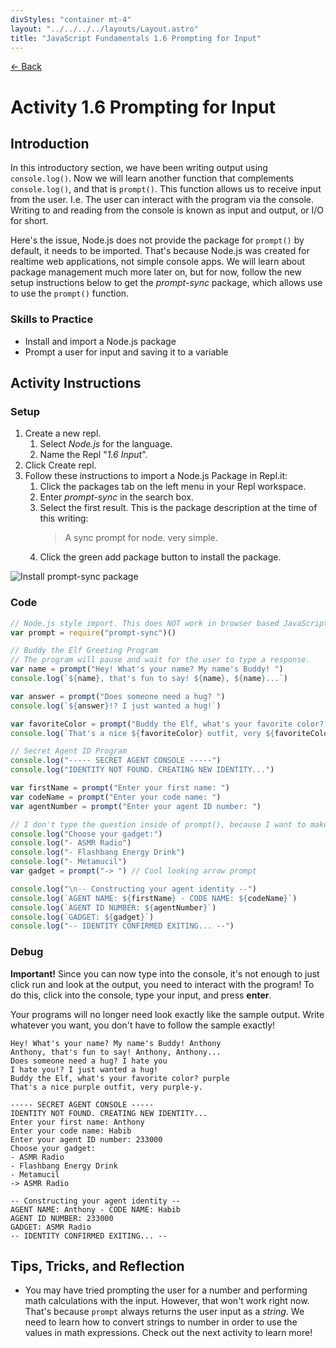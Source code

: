 ```yaml
---
divStyles: "container mt-4"
layout: "../../../../layouts/Layout.astro"
title: "JavaScript Fundamentals 1.6 Prompting for Input"
---
```


[← Back](/courses/javascript-fundamentals/)

# Activity 1.6 Prompting for Input

## Introduction

In this introductory section, we have been writing output using `console.log()`. Now we will learn another function that complements `console.log()`, and that is `prompt()`. This function allows us to receive input from the user. I.e. The user can interact with the program via the console. Writing to and reading from the console is known as input and output, or I/O for short.

Here's the issue, Node.js does not provide the package for `prompt()` by default, it needs to be imported. That's because Node.js was created for realtime web applications, not simple console apps. We will learn about package management much more later on, but for now, follow the new setup instructions below to get the _prompt-sync_ package, which allows use to use the `prompt()` function.

### Skills to Practice

- Install and import a Node.js package
- Prompt a user for input and saving it to a variable

## Activity Instructions

### Setup

1. Create a new repl.
   1. Select _Node.js_ for the language.
   2. Name the Repl "_1.6 Input_".
2. Click Create repl.
3. Follow these instructions to import a Node.js Package in Repl.it:
   1. Click the packages tab on the left menu in your Repl workspace.
   2. Enter _prompt-sync_ in the search box.
   3. Select the first result. This is the package description at the time of this writing:
      > A sync prompt for node. very simple.
   4. Click the green add package button to install the package.

![Install prompt-sync package](/assets/img/javascript/js-install-npm-package-repl.gif)

### Code

```javascript
// Node.js style import. This does NOT work in browser based JavaScript.
var prompt = require("prompt-sync")()

// Buddy the Elf Greeting Program
// The program will pause and wait for the user to type a response.
var name = prompt("Hey! What's your name? My name's Buddy! ")
console.log(`${name}, that's fun to say! ${name}, ${name}...`)

var answer = prompt("Does someone need a hug? ")
console.log(`${answer}!? I just wanted a hug!`)

var favoriteColor = prompt("Buddy the Elf, what's your favorite color? ")
console.log(`That's a nice ${favoriteColor} outfit, very ${favoriteColor}-y.\n`)

// Secret Agent ID Program
console.log("----- SECRET AGENT CONSOLE -----")
console.log("IDENTITY NOT FOUND. CREATING NEW IDENTITY...")

var firstName = prompt("Enter your first name: ")
var codeName = prompt("Enter your code name: ")
var agentNumber = prompt("Enter your agent ID number: ")

// I don't type the question inside of prompt(), because I want to make a list of choices for this prompt
console.log("Choose your gadget:")
console.log("- ASMR Radio")
console.log("- Flashbang Energy Drink")
console.log("- Metamucil")
var gadget = prompt("-> ") // Cool looking arrow prompt

console.log("\n-- Constructing your agent identity --")
console.log(`AGENT NAME: ${firstName} - CODE NAME: ${codeName}`)
console.log(`AGENT ID NUMBER: ${agentNumber}`)
console.log(`GADGET: ${gadget}`)
console.log("-- IDENTITY CONFIRMED EXITING... --")
```

### Debug

**Important!** Since you can now type into the console, it's not enough to just click run and look at the output, you need to interact with the program! To do this, click into the console, type your input, and press **enter**.

Your programs will no longer need look exactly like the sample output. Write whatever you want, you don't have to follow the sample exactly!

```
Hey! What's your name? My name's Buddy! Anthony
Anthony, that's fun to say! Anthony, Anthony...
Does someone need a hug? I hate you
I hate you!? I just wanted a hug!
Buddy the Elf, what's your favorite color? purple
That's a nice purple outfit, very purple-y.

----- SECRET AGENT CONSOLE -----
IDENTITY NOT FOUND. CREATING NEW IDENTITY...
Enter your first name: Anthony
Enter your code name: Habib
Enter your agent ID number: 233000
Choose your gadget:
- ASMR Radio
- Flashbang Energy Drink
- Metamucil
-> ASMR Radio

-- Constructing your agent identity --
AGENT NAME: Anthony - CODE NAME: Habib
AGENT ID NUMBER: 233000
GADGET: ASMR Radio
-- IDENTITY CONFIRMED EXITING... --
```

## Tips, Tricks, and Reflection

- You may have tried prompting the user for a number and performing math calculations with the input. However, that won't work right now. That's because `prompt` always returns the user input as a _string_. We need to learn how to convert strings to number in order to use the values in math expressions. Check out the next activity to learn more!
